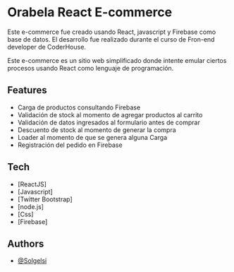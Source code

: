 
# Orabela React E-commerce

Este e-commerce fue creado usando React, javascript y Firebase como base de datos.
El desarrollo fue realizado durante el curso de Fron-end developer
de CoderHouse. 

Este e-commerce es un sitio web simplificado donde intente 
emular ciertos procesos usando React como lenguaje de programación.

## Features

- Carga de productos consultando Firebase
- Validación de stock al momento de agregar productos al carrito
- Validación de datos ingresados al formulario antes de comprar
- Descuento de stock al momento de generar la compra
- Loader al momento de que se genera alguna Carga
- Registración del pedido en Firebase


## Tech

- [ReactJS] 
- [Javascript]
- [Twitter Bootstrap] 
- [node.js]
- [Css]
- [Firebase]




## Authors

- [@Solgelsi](https://github.com/Solgelsi)

  
